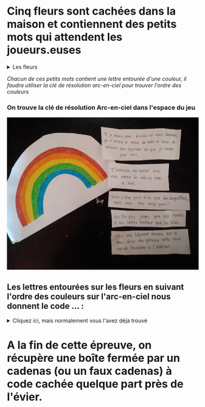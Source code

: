 # Cinq fleurs sont cachées dans la maison et contiennent des petits mots qui attendent les joueurs.euses

<details>
  <summary>Les fleurs</summary>

**Première fleur :**
Si je devais t'(é)crire ou te dessiner, je n'aurais ni assez de mots ni assez de couleurs pour exprimer ce que je ressens pour toi

**Deuxième fleur :**
J’aimerais me marier avec toi comme le chè(v)re et le miel

**Troisième fleur :**
T'es peut-être pas une baguette mais vous t'es mag(i)que !

**Quatrième fleur :**
Tu es plus joli(e) qu'une rose et tu sens meilleur qu'un Lilas

**Cinquième fleur :**
Tu es tellement doux.ce.s que si tu étais un gâteau raté, tu serais fondant.e à inté(r)ieur
</details>

*Chacun de ces petits mots contient une lettre entourée d'une couleur, il faudra utiliser la clé de résolution arc-en-ciel pour trouver l'ordre des couleurs*

 ### On trouve la clé de résolution Arc-en-ciel dans l'espace du jeu
 
 <img src="../img/photo(1).jpg" width="600" height="400">
 

## Les lettres entourées sur les fleurs en suivant l'ordre des couleurs sur l'arc-en-ciel nous donnent le code ... :
<details>
  <summary>Cliquez ici, mais normalement vous l'avez déjà trouvé</summary>
  
  ## É V I E R
  
 ### --► Les participant.e.s doivent aller voir au niveau de l'évier. 
</details>

# A la fin de cette épreuve, on récupère une boîte fermée par un cadenas (ou un faux cadenas) à code cachée quelque part près de l'évier.
